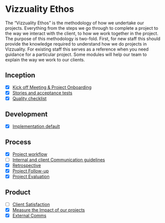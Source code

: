 # Vizzuality Ethos

The “Vizzuality Ethos” is the methodology of how we undertake our projects. Everything from the steps we go through to complete a project to the way we interact with the client, to how we work together in the project. The purpose of this methodology is two-fold. First, for new staff this should provide the knowledge required to understand how we do projects in Vizzuality. For existing staff this serves as a reference when you need guidance for a particular project. Some modules will help our team to explain the way we work to our clients.

## Inception

- [x] [Kick off Meeting & Project Onboarding](kick-off-and-onboarding/index.md)
- [x] [Stories and acceptance tests](stories-and-acceptance-tests/index.md)
- [x] [Quality checklist](quality-checklist/index.md)

## Development

- [x] [Implementation default](implementation-default/index.md)

## Process

- [x] [Project workflow](project-workflow/index.md)
- [ ] [Internal and client Communication guidelines](communication-guidelines/index.md)
- [x] [Retrospective](retrospective/index.md)
- [x] [Project Follow-up](project-follow-up/index.md)
- [x] [Project Evaluation](/project-evaluation/index.md)

## Product

- [ ] [Client Satisfaction](client-satisfaction/index.md)
- [x] [Measure the Impact of our projects](measuring-impact/index.md)
- [x] [External Comms](external-comms/index.md)
